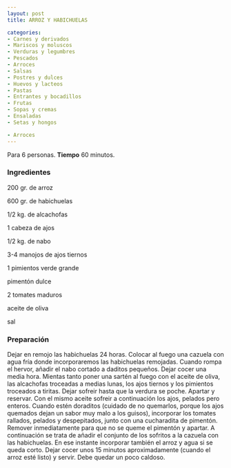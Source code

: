 ```yaml
---
layout: post
title: ARROZ Y HABICHUELAS

categories:
- Carnes y derivados
- Mariscos y moluscos
- Verduras y legumbres
- Pescados
- Arroces
- Salsas
- Postres y dulces
- Huevos y lacteos
- Pastas
- Entrantes y bocadillos
- Frutas
- Sopas y cremas
- Ensaladas
- Setas y hongos

- Arroces
---
```

Para 6 personas.
<b>Tiempo</b> 60 minutos.

<h3>Ingredientes</h3>

200 gr. de arroz

600 gr. de habichuelas

1/2 kg. de alcachofas

1 cabeza de ajos

1/2 kg. de nabo

3-4 manojos de ajos tiernos

1 pimientos verde grande

pimentón dulce

2 tomates maduros

aceite de oliva

sal

<h3>Preparación</h3>

Dejar en remojo las habichuelas 24 horas. Colocar al fuego una cazuela con agua fría donde incorporaremos las habichuelas remojadas. Cuando rompa el hervor, añadir el nabo cortado a daditos pequeños. Dejar cocer una media hora. Mientas tanto poner una sartén al fuego con el aceite de oliva, las alcachofas troceadas a medias lunas, los ajos tiernos y los pimientos troceados a tiritas. Dejar sofreir hasta que la verdura se poche. Apartar y reservar. Con el mismo aceite sofreir a continuación los ajos, pelados pero enteros. Cuando estén doraditos (cuidado de no quemarlos, porque los ajos quemados dejan un sabor muy malo a los guisos), incorporar los tomates rallados, pelados y despepitados, junto con una cucharadita de pimentón. Remover inmediatamente para que no se queme el pimentón y apartar. A continuación se trata de añadir el conjunto de los sofritos a la cazuela con las habichuelas. En ese instante incorporar también el arroz y agua si se queda corto. Dejar cocer unos 15 minutos aproximadamente (cuando el arroz esté listo) y servir. Debe quedar un poco caldoso.

